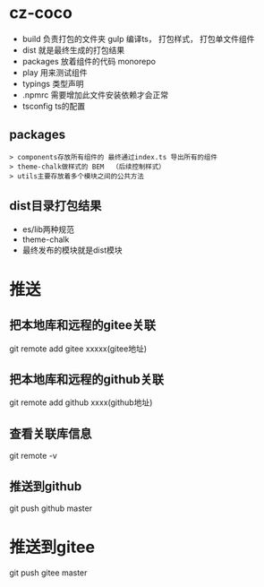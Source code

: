 # cz-coco

- build 负责打包的文件夹  gulp 编译ts， 打包样式， 打包单文件组件
- dist 就是最终生成的打包结果
- packages 放着组件的代码  monorepo
- play 用来测试组件
- typings 类型声明
- .npmrc 需要增加此文件安装依赖才会正常
- tsconfig ts的配置

## packages 
    > components存放所有组件的 最终通过index.ts 导出所有的组件
    > theme-chalk做样式的 BEM  （后续控制样式）
    > utils主要存放着多个模块之间的公共方法

## dist目录打包结果
- es/lib两种规范
- theme-chalk
- 最终发布的模块就是dist模块

# 推送
## 把本地库和远程的gitee关联
git remote add gitee xxxxx(gitee地址)

## 把本地库和远程的github关联
git remote add github xxxx(github地址)

## 查看关联库信息
git remote -v

## 推送到github
git push github master

# 推送到gitee
git push gitee master